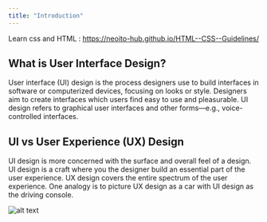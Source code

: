 ```yaml
---
title: "Introduction"
---
```


Learn css and HTML : https://neoito-hub.github.io/HTML--CSS--Guidelines/


## What is User Interface Design?

User interface (UI) design is the process designers use to build interfaces in software or computerized devices, focusing on looks or style. Designers aim to create interfaces which users find easy to use and pleasurable. UI design refers to graphical user interfaces and other forms—e.g., voice-controlled interfaces.

## UI vs User Experience (UX) Design

UI design is more concerned with the surface and overall feel of a design. UI design is a craft where you the designer build an essential part of the user experience. UX design covers the entire spectrum of the user experience. One analogy is to picture UX design as a car with UI design as the driving console.


![alt text](https://miro.medium.com/max/1050/1*hp-yfKsmzsj711iLbM8eEw.jpeg "ui vs ux")
